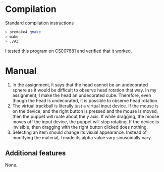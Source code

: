 # Compilation
Standard compilation instructions

```BASH
> premake4 gmake
> make
> ./A3
```

I tested this program on CS007681 and verified that it worked.

# Manual
1. In the assignment, it says that the head cannot be an undecorated sphere as it would be difficult to observe head rotation that way. In my assignment, I make the head an undecorated cube. Therefore, even though the head is undecorated, it is possible to observe head rotation.
2. The virtual trackball is literally just a virtual input device. If the mouse is on the device, and the right button is pressed and the mouse is moved, then the puppet will roate about the y axis. If while dragging, the mouse moves off the input device, the puppet will stop rotating. If the device is invisible, then dragging with the right button clicked does nothing.
3. Selecting an item should change its visual appearance. Instead of modifying the material, I made its alpha value vary sinusoidally vary.

## Additional features
None.
